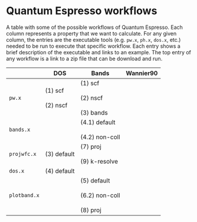 # Quantum Espresso workflows

A table with some of the possible workflows of Quantum Espresso.
Each column represents a property that we want to calculate.
For any given column, the entries are the executable tools (e.g. `pw.x`, `ph.x`, `dos.x`, etc.) needed to be run to execute that specific workflow.
Each entry shows a brief description of the executable and links to an example.
The top entry of any workflow is a link to a zip file that can be download and run.

|            | DOS                     | Bands                                                   | Wannier90 |
|------------|-------------------------|---------------------------------------------------------|-----------|
|`pw.x`      | (1) scf<br><br>(2) nscf | (1) scf <br><br> (2) nscf <br><br> (3) bands            |           |
|`bands.x`   |                         | (4.1) default <br><br> (4.2) non-coll                   |           |
|`projwfc.x` | (3) default             | (7) proj <br><br> (9) k-resolve                         |           |
|`dos.x`     | (4) default             |                                                         |           |
|`plotband.x`|                         | (5) default <br><br> (6.2) non-coll <br><br> (8) proj   |           |

